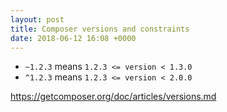 ```yaml
---
layout: post
title: Composer versions and constraints
date: 2018-06-12 16:08 +0000
---
```



* `~1.2.3` means `1.2.3 <= version < 1.3.0`
* `^1.2.3` means `1.2.3 <= version < 2.0.0`

https://getcomposer.org/doc/articles/versions.md

